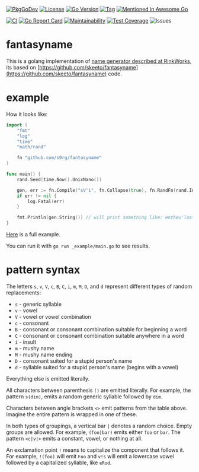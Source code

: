 [![PkgGoDev](https://pkg.go.dev/badge/github.com/s0rg/fantasyname)](https://pkg.go.dev/github.com/s0rg/fantasyname)
[![License](https://img.shields.io/github/license/s0rg/fantasyname)](https://github.com/s0rg/fantasyname/blob/main/LICENSE)
[![Go Version](https://img.shields.io/github/go-mod/go-version/s0rg/fantasyname)](go.mod)
[![Tag](https://img.shields.io/github/v/tag/s0rg/fantasyname?sort=semver)](https://github.com/s0rg/fantasyname/tags)
[![Mentioned in Awesome Go](https://awesome.re/mentioned-badge.svg)](https://github.com/avelino/awesome-go)

[![CI](https://github.com/s0rg/fantasyname/workflows/ci/badge.svg)](https://github.com/s0rg/fantasyname/actions?query=workflow%3Aci)
[![Go Report Card](https://goreportcard.com/badge/github.com/s0rg/fantasyname)](https://goreportcard.com/report/github.com/s0rg/fantasyname)
[![Maintainability](https://api.codeclimate.com/v1/badges/95826f2eb57b89cefe70/maintainability)](https://codeclimate.com/github/s0rg/fantasyname/maintainability)
[![Test Coverage](https://api.codeclimate.com/v1/badges/95826f2eb57b89cefe70/test_coverage)](https://codeclimate.com/github/s0rg/fantasyname/test_coverage)
![Issues](https://img.shields.io/github/issues/s0rg/fantasyname)

# fantasyname

This is a golang implementation of [name generator described at RinkWorks](http://rinkworks.com/namegen/),
its based on [https://github.com/skeeto/fantasyname](https://github.com/skeeto/fantasyname) code.

# example

How it looks like:
```go
import (
    "fmt"
    "log"
    "time"
    "math/rand"

    fn "github.com/s0rg/fantasyname"
)

func main() {
    rand.Seed(time.Now().UnixNano())

    gen, err := fn.Compile("sV'i", fn.Collapse(true), fn.RandFn(rand.Intn))
    if err != nil {
        log.Fatal(err)
    }

    fmt.Println(gen.String()) // will print something like: entheu'loaf
}
```

[Here](https://github.com/s0rg/fantasyname/blob/master/_example/main.go) is a full example.

You can run it with `go run _example/main.go` to see results.

# pattern syntax

The letters `s`, `v`, `V`, `c`, `B`, `C`, `i`, `m`, `M`, `D`, and `d` represent different types of random replacements:

 - `s` - generic syllable
 - `v` - vowel
 - `V` - vowel or vowel combination
 - `c` - consonant
 - `B` - consonant or consonant combination suitable for beginning a word
 - `C` - consonant or consonant combination suitable anywhere in a word
 - `i` - insult
 - `m` - mushy name
 - `M` - mushy name ending
 - `D` - consonant suited for a stupid person's name
 - `d` - syllable suited for a stupid person's name (begins with a vowel)

Everything else is emitted literally.

All characters between parenthesis `()` are emitted literally. For example, the pattern `s(dim)`,
emits a random generic syllable followed by `dim`.

Characters between angle brackets `<>` emit patterns from the table above.
Imagine the entire pattern is wrapped in one of these.

In both types of groupings, a vertical bar `|` denotes a random choice. Empty groups are allowed.
For example, `(foo|bar)` emits either `foo` or `bar`. The pattern `<c|v|>` emits a constant, vowel,
or nothing at all.

An exclamation point `!` means to capitalize the component that follows it. For example,
`!(foo)` will emit `Foo` and `v!s` will emit a lowercase vowel followed by a capitalized syllable, like `eRod`.
